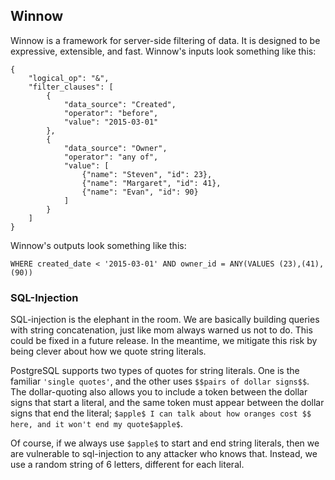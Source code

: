 Winnow
------

Winnow is a framework for server-side filtering of data. It is designed to be expressive, extensible, and fast. Winnow's inputs look something like this:

```
{
    "logical_op": "&",
    "filter_clauses": [
        {
            "data_source": "Created",
            "operator": "before",
            "value": "2015-03-01"
        },
        {
            "data_source": "Owner",
            "operator": "any of",
            "value": [
                {"name": "Steven", "id": 23},
                {"name": "Margaret", "id": 41},
                {"name": "Evan", "id": 90}
            ]
        }
    ]
}
```

Winnow's outputs look something like this:

```
WHERE created_date < '2015-03-01' AND owner_id = ANY(VALUES (23),(41),(90))
```

### SQL-Injection

SQL-injection is the elephant in the room. We are basically building queries with string concatenation, just like mom always warned us not to do. This could be fixed in a future release. In the meantime, we mitigate this risk by being clever about how we quote string literals.

PostgreSQL supports two types of quotes for string literals. One is the familiar `'single quotes'`, and the other uses `$$pairs of dollar signs$$`. The dollar-quoting also allows you to include a token between the dollar signs that start a literal, and the same token must appear between the dollar signs that end the literal; `$apple$ I can talk about how oranges cost $$ here, and it won't end my quote$apple$`.

Of course, if we always use `$apple$` to start and end string literals, then we are vulnerable to sql-injection to any attacker who knows that. Instead, we use a random string of 6 letters, different for each literal.

